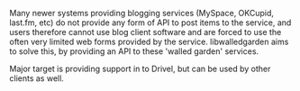 Many newer systems providing blogging services (MySpace, OKCupid, last.fm, etc) do not provide any form of API to post items to the service, and users therefore cannot use blog client software and are forced to use the often very limited web forms provided by the service. libwalledgarden aims to solve this, by providing an API to these 'walled garden' services.

Major target is providing support in to Drivel, but can be used by other clients as well.